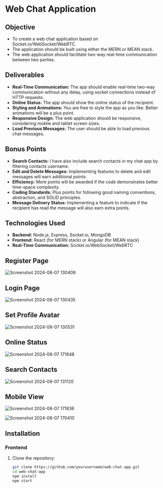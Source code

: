 # Web Chat Application
## Objective
- To create a web chat application based on Socket.io/WebSocket/WebRTC.
- The application should be built using either the MERN or MEAN stack.
- The web application should facilitate two-way real-time communication between two parties.

## Deliverables
- **Real-Time Communication:** The app should enable real-time two-way communication without any delay, using socket connections instead of HTTP requests.
- **Online Status:** The app should show the online status of the recipient.
- **Styling and Animations:** You are free to style the app as you like. Better animations will be a plus point.
- **Responsive Design:** The web application should be responsive, considering mobile and tablet screen sizes.
- **Load Previous Messages:** The user should be able to load previous chat messages.

## Bonus Points
- **Search Contacts:** I have also include search contacts in my chat app by filtering contacts username.
- **Edit and Delete Messages:** Implementing features to delete and edit messages will earn additional points.
- **Efficiency:** More points will be awarded if the code demonstrates better time-space complexity.
- **Coding Standards:** Plus points for following good naming conventions, abstraction, and SOLID principles.
- **Message Delivery Status:** Implementing a feature to indicate if the recipient has read the message will also earn extra points.

## Technologies Used
- **Backend:** Node.js, Express, Socket.io, MongoDB
- **Frontend:** React (for MERN stack) or Angular (for MEAN stack)
- **Real-Time Communication:** Socket.io/WebSocket/WebRTC

## Register Page

![Screenshot 2024-08-07 130409](https://github.com/user-attachments/assets/6be26bd8-d6e4-4774-a5d9-edce27635bf3)

## Login Page

![Screenshot 2024-08-07 130435](https://github.com/user-attachments/assets/eafeb7ad-223e-435b-a544-df05115f24f7)

## Set Profile Avatar

![Screenshot 2024-08-07 130531](https://github.com/user-attachments/assets/99108028-19de-4f90-a3c5-a773a8c91527)


## Online Status 

![Screenshot 2024-08-07 171648](https://github.com/user-attachments/assets/8474a61f-aa08-404e-b31c-770d4ef29078)

## Search Contacts

![Screenshot 2024-08-07 131120](https://github.com/user-attachments/assets/31e7533b-b9c3-428f-8afa-214114c89b64)

## Mobile View

![Screenshot 2024-08-07 171836](https://github.com/user-attachments/assets/3af011cd-2a58-4317-b7e7-185c3f5da62e)

![Screenshot 2024-08-07 170410](https://github.com/user-attachments/assets/5781e3ab-f8ac-42c6-9094-cbe2dbcc28b1)


## Installation

### Frontend
1. Clone the repository:
   ```sh
   git clone https://github.com/yourusername/web-chat-app.git
   cd web-chat-app
   npm install
   npm start


